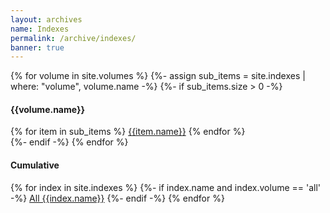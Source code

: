 ```yaml
---
layout: archives
name: Indexes
permalink: /archive/indexes/
banner: true
---
```


<div class="row">
  {% for volume in site.volumes %}
  {%- assign sub_items = site.indexes | where: "volume", volume.name -%}
  {%- if sub_items.size > 0 -%}
  <div class="col s12 m4 l3">
    <div class="collection with-header">
      <h4 class="collection-header">{{volume.name}}</h4>
      {% for item in sub_items %}
        <a href="{{item.url}}" class="waves-effect collection-item">{{item.name}}</a>
      {% endfor %}
    </div>
  </div>
  {%- endif -%}
  {% endfor %}
</div>
<div class="row">
  <div class="col s12 m5 l4">
    <div class="collection with-header">
      <h4 class="collection-header">Cumulative</h4>
      {% for index in site.indexes %}
      {%- if index.name and index.volume == 'all' -%}
        <a href="{{index.url}}" class="waves-effect collection-item">All {{index.name}}</a>
      {%- endif -%}
      {% endfor %}
    </div>
  </div>
</div>
